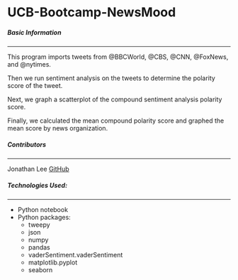 # UCB-Bootcamp-NewsMood

##### Basic Information
***
This program imports tweets from @BBCWorld, @CBS, @CNN, @FoxNews, and @nytimes.

Then we run sentiment analysis on the tweets to determine the polarity score of the tweet.

Next, we graph a scatterplot of the compound sentiment analysis polarity score.

Finally, we calculated the mean compound polarity score and graphed the mean score by news organization.

##### Contributors
***
Jonathan Lee [GitHub](https://github.com/jonyclee)

##### Technologies Used:
***
* Python notebook
* Python packages:
	- tweepy
	- json
	- numpy
	- pandas
	- vaderSentiment.vaderSentiment
	- matplotlib.pyplot
	- seaborn
